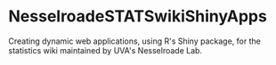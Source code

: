 # NesselroadeSTATSwikiShinyApps
Creating dynamic web applications, using R's Shiny package, for the statistics wiki maintained by UVA's Nesselroade Lab.
